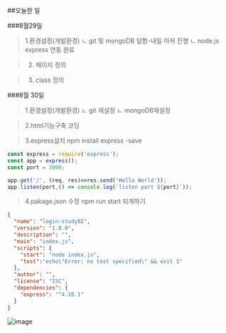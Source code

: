 ##오늘한 일

###8월29일

>1.환경설정(개발환경)
> ㄴ git 및 mongoDB 덜함-내일 마저 진행
> ㄴ node.js express 연동 완료

>2. 페이지 정의

>3. class 정의

###8월 30일

>1.환경설정(개발환경)
> ㄴ git 재설정
> ㄴ mongoDB재설정

>2.html기능구축 코딩

>3.express설치
> npm install express -save

 ```javascript
const express = require('express'); 
const app = express();
const port = 3000;

app.get('/', (req, res)=>res.send('Hello World'));
app.listen(port,() => console.log(`listen port ${port}`));
```
>4.pakage.json 수정
>npm run start 되게하기

```json
{
  "name": "login-study02",
  "version": "1.0.0",
  "description": "",
  "main": "index.js",
  "scripts": {
    "start": "node index.js",
    "test":"echo\"Error: no test specified\" && exit 1"
  },
  "author": "",
  "license": "ISC",
  "dependencies": {
    "express": "^4.18.1" 
  }
}
```

![image](https://user-images.githubusercontent.com/53036090/187440197-b8e50a3e-b183-443b-b0b6-03e65a011571.png)
